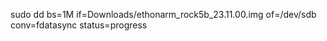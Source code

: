 

sudo dd bs=1M if=Downloads/ethonarm_rock5b_23.11.00.img of=/dev/sdb conv=fdatasync status=progress